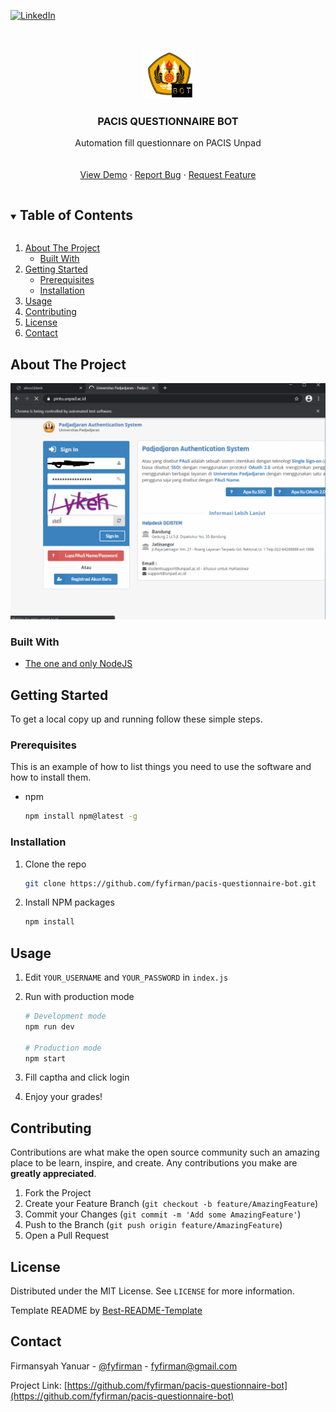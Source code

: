 <!--
*** Thanks for checking out the Best-README-Template. If you have a suggestion
*** that would make this better, please fork the repo and create a pull request
*** or simply open an issue with the tag "enhancement".
*** Thanks again! Now go create something AMAZING! :D
***
***
***
*** To avoid retyping too much info. Do a search and replace for the following:
*** fyfirman, pacis-questionnaire-bot, twitter_handle, fyfirman@gmail.com, project_title, project_description
-->



<!-- PROJECT SHIELDS -->
<!--
*** I'm using markdown "reference style" links for readability.
*** Reference links are enclosed in brackets [ ] instead of parentheses ( ).
*** See the bottom of this document for the declaration of the reference variables
*** for contributors-url, forks-url, etc. This is an optional, concise syntax you may use.
*** https://www.markdownguide.org/basic-syntax/#reference-style-links
-->

[![LinkedIn][linkedin-shield]][linkedin-url]



<!-- PROJECT LOGO -->
<br />
<p align="center">
  <a href="https://github.com/fyfirman/questionnaire">
    <img src="images/logo.png" alt="Logo" width="80" height="80">
  </a>
  <h3 align="center">PACIS QUESTIONNAIRE BOT</h3>
    
  <p align="center">
    Automation fill questionnare on PACIS Unpad
    <br />
    <br />
    <br />
    <a href="https://github.com/fyfirman/pacis-questionnaire-bot">View Demo</a>
    ·
    <a href="https://github.com/fyfirman/pacis-questionnaire-bot/issues">Report Bug</a>
    ·
    <a href="https://github.com/fyfirman/pacis-questionnaire-bot/issues">Request Feature</a>
  </p>
</p>



<!-- TABLE OF CONTENTS -->
<details open="open">
  <summary><h2 style="display: inline-block">Table of Contents</h2></summary>
  <ol>
    <li>
      <a href="#about-the-project">About The Project</a>
      <ul>
        <li><a href="#built-with">Built With</a></li>
      </ul>
    </li>
    <li>
      <a href="#getting-started">Getting Started</a>
      <ul>
        <li><a href="#prerequisites">Prerequisites</a></li>
        <li><a href="#installation">Installation</a></li>
      </ul>
    </li>
    <li><a href="#usage">Usage</a></li>
    <li><a href="#contributing">Contributing</a></li>
    <li><a href="#license">License</a></li>
    <li><a href="#contact">Contact</a></li>
  </ol>
</details>



<!-- ABOUT THE PROJECT -->
## About The Project
<img src="images/demo.gif" alt="Demo" width="700">




### Built With

* [The one and only NodeJS](https://nodejs.dev/)



<!-- GETTING STARTED -->
## Getting Started

To get a local copy up and running follow these simple steps.

### Prerequisites

This is an example of how to list things you need to use the software and how to install them.
* npm
  ```sh
  npm install npm@latest -g
  ```

### Installation

1. Clone the repo
   ```sh
   git clone https://github.com/fyfirman/pacis-questionnaire-bot.git
   ```
2. Install NPM packages
   ```sh
   npm install
   ```



<!-- USAGE EXAMPLES -->
## Usage

1. Edit `YOUR_USERNAME` and `YOUR_PASSWORD` in `index.js`
2. Run with production mode
   ```sh
   # Development mode
   npm run dev
   
   # Production mode
   npm start
   ```

3. Fill captha and click login

4. Enjoy your grades!

<!-- CONTRIBUTING -->
## Contributing

Contributions are what make the open source community such an amazing place to be learn, inspire, and create. Any contributions you make are **greatly appreciated**.

1. Fork the Project
2. Create your Feature Branch (`git checkout -b feature/AmazingFeature`)
3. Commit your Changes (`git commit -m 'Add some AmazingFeature'`)
4. Push to the Branch (`git push origin feature/AmazingFeature`)
5. Open a Pull Request



<!-- LICENSE -->
## License

Distributed under the MIT License. See `LICENSE` for more information.

Template README by [Best-README-Template](https://github.com/othneildrew/Best-README-Template)



<!-- CONTACT -->
## Contact

Firmansyah Yanuar - [@fyfirman](https://instagram.com/fyfirman) - fyfirman@gmail.com

Project Link: [https://github.com/fyfirman/pacis-questionnaire-bot](https://github.com/fyfirman/pacis-questionnaire-bot)




<!-- MARKDOWN LINKS & IMAGES -->
<!-- https://www.markdownguide.org/basic-syntax/#reference-style-links -->
[linkedin-shield]: https://img.shields.io/badge/-LinkedIn-black.svg?style=for-the-badge&logo=linkedin&colorB=555
[linkedin-url]: https://linkedin.com/in/fyfirman